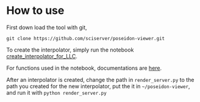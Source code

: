 # How to use

First down load the tool with git,

```shell
git clone https://github.com/sciserver/poseidon-viewer.git
```

To create the interpolator, simply run the notebook [create_interpolator_for_LLC](create_interpolator_for_LLC).

For functions used in the notebook, documentations are [here](api_reference).

After an interpolator is created, change the path in `render_server.py` to the path you created for the new interpolator, put the it in `~/poseidon-viewer`, and run it with `python render_server.py`
